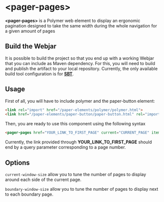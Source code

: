 # &lt;pager-pages&gt;

**&lt;pager-pages&gt;** is a Polymer web element to display an ergonomic pagination designed to take the same width during the whole navigation for a given amount of pages

## Build the Webjar

It is possible to build the project so that you end up with a working Webjar that you can include as Maven dependency. For this, you will need to build and publish the artifact to your local repository. Currently, the only available build tool configuration is for **[SBT](http://www.scala-sbt.org/)**.

## Usage

First of all, you will have to include polymer and the paper-button element:

```html
<link rel="import" href="/paper-elements/polymer/polymer.html">
<link href="/paper-elements/paper-button/paper-button.html" rel="import">
```

Then, you are ready to use this component using the following syntax

```html
<pager-pages href="YOUR_LINK_TO_FIRST_PAGE" current="CURRENT_PAGE" items-amount="TOTAL_AMOUNT_OF_ITEMS" items-per-page="AMOUNT_OF_ITEMS_PER_PAGE"></pager-pages>
```

Currently, the link provided through **YOUR_LINK_TO_FIRST_PAGE** should end by a query parameter corresponding to a page number.

## Options

`current-window-size` allow you to tune the number of pages to display around each side of the current page.

`boundary-window-size` allow you to tune the number of pages to display next to each boundary page.
